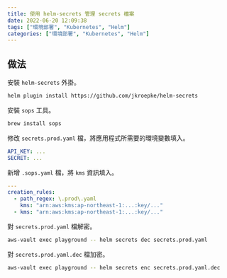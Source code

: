 ```yaml
---
title: 使用 helm-secrets 管理 secrets 檔案
date: 2022-06-20 12:09:38
tags: ["環境部署", "Kubernetes", "Helm"]
categories: ["環境部署", "Kubernetes", "Helm"]
---
```


## 做法

安裝 `helm-secrets` 外掛。

```BASH
helm plugin install https://github.com/jkroepke/helm-secrets
```

安裝 `sops` 工具。

```BASH
brew install sops
```

修改 `secrets.prod.yaml` 檔，將應用程式所需要的環境變數填入。

```YAML
API_KEY: ...
SECRET: ...
```

新增 `.sops.yaml` 檔，將 `kms` 資訊填入。

```YAML
---
creation_rules:
  - path_regex: \.prod\.yaml
    kms: "arn:aws:kms:ap-northeast-1:...:key/..."
  - kms: "arn:aws:kms:ap-northeast-1:...:key/..."
```

對 `secrets.prod.yaml` 檔解密。

```BASH
aws-vault exec playground -- helm secrets dec secrets.prod.yaml
```

對 `secrets.prod.yaml.dec` 檔加密。

```BASH
aws-vault exec playground -- helm secrets enc secrets.prod.yaml.dec
```
